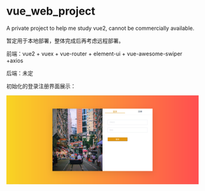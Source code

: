 # vue_web_project
A private project to help me study vue2,  cannot be commercially available.

暂定用于本地部署，整体完成后再考虑远程部署。

前端：vue2 + vuex + vue-router + element-ui + vue-awesome-swiper +axios

后端：未定

初始化的登录注册界面展示：

![1](post/1.png)
